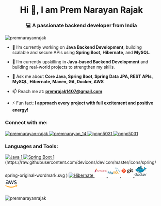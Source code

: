 <h1 align="center">Hi 👋, I am Prem Narayan Rajak</h1>
<h3 align="center">💻 A passionate backend developer from India</h3>

<p align="left">
  <img src="https://komarev.com/ghpvc/?username=premnarayanrajak&label=Profile%20views&color=0e75b6&style=flat" alt="premnarayanrajak" />
</p>

- 🔭 I’m currently working on **Java Backend Development**, building scalable and secure APIs using **Spring Boot**, **Hibernate**, and **MySQL**.

- 🌱 I’m currently upskilling in **Java-based Backend Development** and building real-world projects to strengthen my skills.

- 💬 Ask me about **Core Java, Spring Boot, Spring Data JPA, REST APIs, MySQL, Hibernate, Maven, Git, Docker, AWS**

- 📫 Reach me at: **premrajak1407@gmail.com**

- ⚡ Fun fact: **I approach every project with full excitement and positive energy!**

<h3 align="left">Connect with me:</h3>
<p align="left">
  <a href="https://linkedin.com/in/premnarayan-rajak" target="blank">
    <img align="center" src="https://raw.githubusercontent.com/rahuldkjain/github-profile-readme-generator/master/src/images/icons/Social/linked-in-alt.svg" alt="premnarayan-rajak" height="30" width="40" />
  </a>
  <a href="https://www.codechef.com/users/premnarayan_14" target="blank">
    <img align="center" src="https://cdn.jsdelivr.net/npm/simple-icons@3.1.0/icons/codechef.svg" alt="premnarayan_14" height="30" width="40" />
  </a>
  <a href="https://www.hackerrank.com/pnpn5031" target="blank">
    <img align="center" src="https://raw.githubusercontent.com/rahuldkjain/github-profile-readme-generator/master/src/images/icons/Social/hackerrank.svg" alt="pnpn5031" height="30" width="40" />
  </a>
  <a href="https://auth.geeksforgeeks.org/user/pnpn5031" target="blank">
    <img align="center" src="https://raw.githubusercontent.com/rahuldkjain/github-profile-readme-generator/master/src/images/icons/Social/geeks-for-geeks.svg" alt="pnpn5031" height="30" width="40" />
  </a>
</p>

<h3 align="left">Languages and Tools:</h3>
<p align="left">
  <a href="https://www.java.com/en/" target="_blank" rel="noreferrer">
    <img src="https://upload.wikimedia.org/wikipedia/en/thumb/3/30/Java_programming_language_logo.svg/800px-Java_programming_language_logo.svg.png" alt="Java" width="40" height="40"/>
  </a>
[<a href="https://spring.io/projects/spring-boot" target="_blank" rel="noreferrer">
  <img src="https://spring.io/images/spring-boot-icon-4c80d1e592eae273b6b3a1cd646d82d4.svg" alt="Spring Boot" width="40" height="40" />
</a>](https://raw.githubusercontent.com/devicons/devicon/master/icons/spring/spring-original-wordmark.svg
)


<a href="https://hibernate.org/" target="_blank" rel="noreferrer">
  <img src="https://cdn.worldvectorlogo.com/logos/hibernate.svg" alt="Hibernate" width="40" height="40" />
</a>

  <a href="https://maven.apache.org/" target="_blank" rel="noreferrer">
    <img src="https://raw.githubusercontent.com/devicons/devicon/master/icons/apache/apache-original-wordmark.svg" alt="Maven" width="40" height="40"/>
  </a>
  <a href="https://www.mysql.com/" target="_blank" rel="noreferrer">
    <img src="https://raw.githubusercontent.com/devicons/devicon/master/icons/mysql/mysql-original-wordmark.svg" alt="MySQL" width="40" height="40"/>
  </a>
  <a href="https://git-scm.com/" target="_blank" rel="noreferrer">
    <img src="https://raw.githubusercontent.com/devicons/devicon/master/icons/git/git-original-wordmark.svg" alt="Git" width="40" height="40"/>
  </a>
  <a href="https://www.docker.com/" target="_blank" rel="noreferrer">
    <img src="https://raw.githubusercontent.com/devicons/devicon/master/icons/docker/docker-original-wordmark.svg" alt="Docker" width="40" height="40"/>
  </a>
  <a href="https://aws.amazon.com/" target="_blank" rel="noreferrer">
    <img src="https://raw.githubusercontent.com/devicons/devicon/master/icons/amazonwebservices/amazonwebservices-original-wordmark.svg" alt="AWS" width="40" height="40"/>
  </a>
</p>

<p>
  <img align="center" src="https://github-readme-stats.vercel.app/api/top-langs?username=premnarayanrajak&show_icons=true&locale=en&layout=compact" alt="premnarayanrajak" />
</p>
